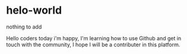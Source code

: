 # helo-world
nothing to add

Hello coders
today i'm happy, I'm learning how to use Github and get in touch with the community, I hope I will be a contributer in this platform.
